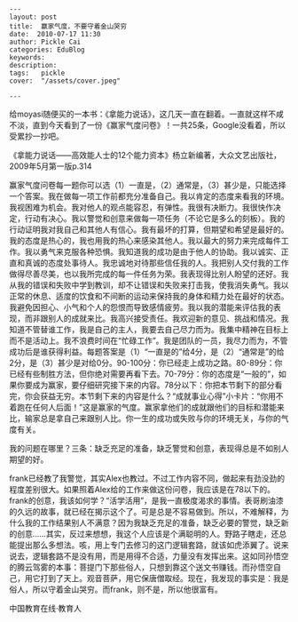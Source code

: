 
    ---
    layout: post  
    title:  赢家气度，不要守着金山哭穷  
    date:  2010-07-17 11:30  
    author: Pickle Cai  
    categories: EduBlog  
    keywords: 
    description:   
    tags:	pickle   
    cover:  "/assets/cover.jpeg"  

    ---  
    
给moyasi随便买的一本书：《拿能力说话》，这几天一直在翻着。一直就这样不咸不淡，直到今天看到了一份《赢家气度问卷》！一共25条，Google没看着，所以受累抄一抄吧。

《拿能力说话——高效能人士的12个能力资本》杨立新编著，大众文艺出版社，2009年5月第一版p.314

赢家气度问卷每一题你可以选（1）一直是，（2）通常是，（3）甚少是，只能选择一个答案。我在做每一项工作前都充分准备自己。我以肯定的态度来看我的环境。我视困难为机会。我对他人的观点能容忍，有弹性。我很有决断力。我很快作决定，行动有决心。我以警觉和创意来做每一项任务（不论它是多么的刻板）。我的行动证明我对我自己和其他人有信心。我有最坏的打算，但期望和希望是最好的。我的态度是热心的，我也用我的热心来感染其他人。我以最大的努力来完成每件工作。我以勇气来克服各种恐惧。我知道我的成功是由于他人的协助。我以诚实、正直和真诚的态度处事待人。我忠诚地对待那些信任我的人。我把别人交付我的工作做得尽善尽美，也以我所完成的每一件任务为荣。我表现得比别人盼望的还好。我从我的错误和失败中学到教训，却不让错误和失败来打击我，使我消失勇气。我以正常的休息、适度的饮食和不间断的运动来保持我的身体和精力处在最好的状态。我避免因担心、小气和个人的怨恨而导致感情疲劳。我以我的潜能来评估我的表现，而非跟别人的成就来比。我高兴接受责任。我欢迎新的意见、挑战和情况。我知道不管替谁工作，我是自己的主人，我要去自己尽力而为。我集中精神在目标上而不是活动上。我不浪费时间在“忙碌工作”。我是团队的一员，我尽力而为，不管成功后是谁获得利益。每题答案是（1）“一直是的”给4分，是（2）“通常是”的给2分，是（3）甚少是对给0分。90-100分：你已经走上成功之路。80-89分：你已经有些制胜方法，但你绝对需要再看下去。70-79分：你的态度是“一般的”，如果你要成为赢家，要仔细研究接下来的内容。78分以下：你把本节剩下的部分看完，你会获益无穷。本节剩下来的内容是什么？“成就事业心得”小卡片：“你用不着跑在任何人后面！”这是赢家的气度。赢家拿他们的成就跟他们的目标和潜能来比，输家总是拿自己来跟别人比。你一生的成功或失败与你的环境无关，与你的气度有关。

我的问题在哪里？三条：缺乏充足的准备，缺乏警觉和创意，表现得总是不如别人期望的好。









frank已经教了我警觉，其实Alex也教过。不过工作内容不同，做起来有劲没劲的程度差别很大。如果照着Alex给的工作来做这份问卷，我应该是在78以下的。frank的创意，我该如何学？“活学活用”，是我一直极度渴求的事情。表哥刷油漆的久远的故事，就已经在揭示这个了。可是总是不容易做到。所以，不难解释，为什么我的工作结果别人不满意？因为我缺乏充足的准备，缺乏必要的警觉，缺乏新的创意……其实，反过来想想，我这个人应该是个满聪明的人。野路子瞎走，还总能提出那么多想法。咳，用上专门去修习的这门逻辑套路，就该如虎添翼了。说来说去，逻辑套路不是没有用，而是用得不合适，力量没有发挥出来。这如同孙悟空的腾云驾雾的本事：菩提门下那些俗人，只想到靠这个送文书赚钱。而孙悟空自己，用它打到了天上。观音菩萨，用它保唐僧取经。现在，我发现的事实是：我是俗人，所以守着金山哭穷。而frank，则不是，所以他很富有。





		    
 中国教育在线·教育人

